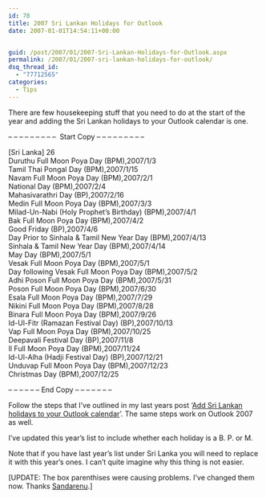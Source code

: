 ```yaml
---
id: 78
title: 2007 Sri Lankan Holidays for Outlook
date: 2007-01-01T14:54:11+00:00


guid: /post/2007/01/2007-Sri-Lankan-Holidays-for-Outlook.aspx
permalink: /2007/01/2007-sri-lankan-holidays-for-outlook/
dsq_thread_id:
  - "77712565"
categories:
  - Tips
---
```

<P>There are few housekeeping stuff that you need to do at the start of the year and adding the Sri Lankan holidays to your Outlook calendar is one.</P>
<P>– – – – – – – – –&nbsp; Start Copy – – – – – – – – –</P>
<P>[Sri Lanka] 26<BR>Duruthu Full Moon Poya Day (BPM),2007/1/3<BR>Tamil Thai Pongal Day (BPM),2007/1/15<BR>Navam Full Moon Poya Day (BPM),2007/2/1<BR>National Day (BPM),2007/2/4<BR>Mahasivarathri Day (BP),2007/2/16<BR>Medin Full Moon Poya Day (BPM),2007/3/3<BR>Milad-Un-Nabi (Holy Prophet’s Birthday) (BPM),2007/4/1<BR>Bak Full Moon Poya Day (BPM),2007/4/2<BR>Good Friday (BP),2007/4/6<BR>Day Prior to Sinhala &amp; Tamil New Year Day (BPM),2007/4/13<BR>Sinhala &amp; Tamil New Year Day (BPM),2007/4/14<BR>May Day (BPM),2007/5/1<BR>Vesak Full Moon Poya Day (BPM),2007/5/1<BR>Day following Vesak Full Moon Poya Day (BPM),2007/5/2<BR>Adhi Poson Full Moon Poya Day (BPM),2007/5/31<BR>Poson Full Moon Poya Day (BPM),2007/6/30<BR>Esala Full Moon Poya Day (BPM),2007/7/29<BR>Nikini Full Moon Poya Day (BPM),2007/8/28<BR>Binara Full Moon Poya Day (BPM),2007/9/26<BR>Id-Ul-Fitr (Ramazan Festival Day) (BP),2007/10/13<BR>Vap Full Moon Poya Day (BPM),2007/10/25<BR>Deepavali Festival Day (BP),2007/11/8<BR>Il Full Moon Poya Day (BPM),2007/11/24<BR>Id-Ul-Alha (Hadji Festival Day) (BP),2007/12/21<BR>Unduvap Full Moon Poya Day (BPM),2007/12/23<BR>Christmas Day (BPM),2007/12/25</P>
<P>– – – – – – End Copy – – – – – – – </P>
<P>Follow the steps that I’ve outlined in my last years post&nbsp;‘<A href="https://merill.net/AddSriLankanHolidaysToYourOutlookCalendar.aspx">Add Sri Lankan holidays to your Outlook calendar</A>’. The same steps work on Outlook 2007 as well.</P>
<P>I’ve updated this year’s list to include whether each holiday is a B. P. or M.</P>
<P>Note that if you have last year’s list under Sri Lanka you will need to replace it with this year’s ones. I can’t quite imagine why this thing is not easier.</P>
<P>[UPDATE: The box parenthises were causing problems. I've changed them now. Thanks <A href="http://sandarenu.blogspot.com/">Sandarenu</A>.]</P>